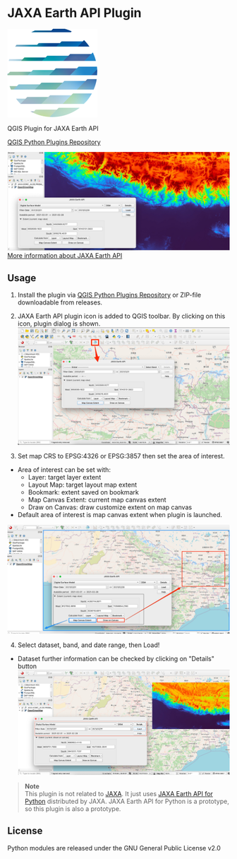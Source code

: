 # JAXA Earth API Plugin

![icon](imgs/icon.png)

QGIS Plugin for JAXA Earth API  

[QGIS Python Plugins Repository](https://plugins.qgis.org/plugins/qgis-jaxa-earth-plugin-master)  

![04](imgs/04.jpg)
[More information about JAXA Earth API](https://data.earth.jaxa.jp/)

## Usage

1. Install the plugin via [QGIS Python Plugins Repository](https://plugins.qgis.org/plugins/qgis-jaxa-earth-plugin-master) or ZIP-file downloadable from releases.  

2. JAXA Earth API plugin icon is added to QGIS toolbar. By clicking on this icon, plugin dialog is shown.  
![01](imgs/01.jpg)

3. Set map CRS to EPSG:4326 or EPSG:3857 then set the area of interest.  
- Area of interest can be set with:
  - Layer: target layer extent
  - Layout Map: target layout map extent
  - Bookmark: extent saved on bookmark
  - Map Canvas Extent: current map canvas extent
  - Draw on Canvas: draw customize extent on map canvas
- Default area of interest is map canvas extent when plugin is launched.

![02](imgs/02.jpg)

4. Select dataset, band, and date range, then Load!
- Dataset further information can be checked by clicking on "Details" button
![03](imgs/03.jpg)

> **Note**  
> This plugin is not related to [JAXA](https://www.jaxa.jp/). It just uses [JAXA Earth API for Python](https://data.earth.jaxa.jp/api/python/index.html) distributed by JAXA. JAXA Earth API for Python is a prototype, so this plugin is also a prototype.  

## License

Python modules are released under the GNU General Public License v2.0
